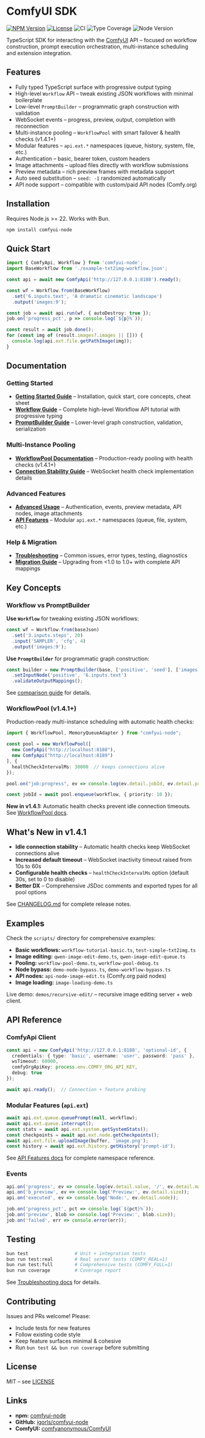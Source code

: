 # ComfyUI SDK

[![NPM Version](https://img.shields.io/npm/v/comfyui-node?style=flat-square)](https://www.npmjs.com/package/comfyui-node)
[![License](https://img.shields.io/npm/l/comfyui-node?style=flat-square)](https://github.com/igorls/comfyui-node/blob/main/LICENSE)
![CI](https://github.com/igorls/comfyui-node/actions/workflows/ci.yml/badge.svg)
![Type Coverage](https://img.shields.io/badge/type--coverage-95%25-brightgreen?style=flat-square)
![Node Version](https://img.shields.io/badge/node-%3E%3D22-brightgreen?style=flat-square)

TypeScript SDK for interacting with the [ComfyUI](https://github.com/comfyanonymous/ComfyUI) API – focused on workflow construction, prompt execution orchestration, multi-instance scheduling and extension integration.

## Features

- Fully typed TypeScript surface with progressive output typing
- High-level `Workflow` API – tweak existing JSON workflows with minimal boilerplate
- Low-level `PromptBuilder` – programmatic graph construction with validation
- WebSocket events – progress, preview, output, completion with reconnection
- Multi-instance pooling – `WorkflowPool` with smart failover & health checks (v1.4.1+)
- Modular features – `api.ext.*` namespaces (queue, history, system, file, etc.)
- Authentication – basic, bearer token, custom headers
- Image attachments – upload files directly with workflow submissions
- Preview metadata – rich preview frames with metadata support
- Auto seed substitution – `seed: -1` randomized automatically
- API node support – compatible with custom/paid API nodes (Comfy.org)

## Installation

Requires Node.js >= 22. Works with Bun.

```bash
npm install comfyui-node
```

## Quick Start

```ts
import { ComfyApi, Workflow } from 'comfyui-node';
import BaseWorkflow from './example-txt2img-workflow.json';

const api = await new ComfyApi('http://127.0.0.1:8188').ready();

const wf = Workflow.from(BaseWorkflow)
  .set('6.inputs.text', 'A dramatic cinematic landscape')
  .output('images:9');

const job = await api.run(wf, { autoDestroy: true });
job.on('progress_pct', p => console.log(`${p}%`));

const result = await job.done();
for (const img of (result.images?.images || [])) {
  console.log(api.ext.file.getPathImage(img));
}
```

## Documentation

### Getting Started

- **[Getting Started Guide](./docs/getting-started.md)** – Installation, quick start, core concepts, cheat sheet
- **[Workflow Guide](./docs/workflow-guide.md)** – Complete high-level Workflow API tutorial with progressive typing
- **[PromptBuilder Guide](./docs/prompt-builder.md)** – Lower-level graph construction, validation, serialization

### Multi-Instance Pooling

- **[WorkflowPool Documentation](./docs/workflow-pool.md)** – Production-ready pooling with health checks (v1.4.1+)
- **[Connection Stability Guide](./docs/websocket-idle-issue.md)** – WebSocket health check implementation details

### Advanced Features

- **[Advanced Usage](./docs/advanced-usage.md)** – Authentication, events, preview metadata, API nodes, image attachments
- **[API Features](./docs/api-features.md)** – Modular `api.ext.*` namespaces (queue, file, system, etc.)

### Help & Migration

- **[Troubleshooting](./docs/troubleshooting.md)** – Common issues, error types, testing, diagnostics
- **[Migration Guide](./docs/migration-guide.md)** – Upgrading from <1.0 to 1.0+ with complete API mappings

## Key Concepts

### Workflow vs PromptBuilder

**Use `Workflow`** for tweaking existing JSON workflows:

```ts
const wf = Workflow.from(baseJson)
  .set('3.inputs.steps', 20)
  .input('SAMPLER', 'cfg', 4)
  .output('images:9');
```

**Use `PromptBuilder`** for programmatic graph construction:

```ts
const builder = new PromptBuilder(base, ['positive', 'seed'], ['images'])
  .setInputNode('positive', '6.inputs.text')
  .validateOutputMappings();
```

See [comparison guide](./docs/workflow-guide.md#choosing-workflow-vs-promptbuilder) for details.

### WorkflowPool (v1.4.1+)

Production-ready multi-instance scheduling with automatic health checks:

```ts
import { WorkflowPool, MemoryQueueAdapter } from "comfyui-node";

const pool = new WorkflowPool([
  new ComfyApi("http://localhost:8188"),
  new ComfyApi("http://localhost:8189")
], {
  healthCheckIntervalMs: 30000  // keeps connections alive
});

pool.on("job:progress", ev => console.log(ev.detail.jobId, ev.detail.progress));

const jobId = await pool.enqueue(workflow, { priority: 10 });
```

**New in v1.4.1:** Automatic health checks prevent idle connection timeouts. See [WorkflowPool docs](./docs/workflow-pool.md).

## What's New in v1.4.1

- **Idle connection stability** – Automatic health checks keep WebSocket connections alive
- **Increased default timeout** – WebSocket inactivity timeout raised from 10s to 60s
- **Configurable health checks** – `healthCheckIntervalMs` option (default 30s, set to 0 to disable)
- **Better DX** – Comprehensive JSDoc comments and exported types for all pool options

See [CHANGELOG.md](./CHANGELOG.md) for complete release notes.

## Examples

Check the `scripts/` directory for comprehensive examples:

- **Basic workflows:** `workflow-tutorial-basic.ts`, `test-simple-txt2img.ts`
- **Image editing:** `qwen-image-edit-demo.ts`, `qwen-image-edit-queue.ts`
- **Pooling:** `workflow-pool-demo.ts`, `workflow-pool-debug.ts`
- **Node bypass:** `demo-node-bypass.ts`, `demo-workflow-bypass.ts`
- **API nodes:** `api-node-image-edit.ts` (Comfy.org paid nodes)
- **Image loading:** `image-loading-demo.ts`

Live demo: `demos/recursive-edit/` – recursive image editing server + web client.

## API Reference

### ComfyApi Client

```ts
const api = new ComfyApi('http://127.0.0.1:8188', 'optional-id', {
  credentials: { type: 'basic', username: 'user', password: 'pass' },
  wsTimeout: 60000,
  comfyOrgApiKey: process.env.COMFY_ORG_API_KEY,
  debug: true
});

await api.ready();  // Connection + feature probing
```

### Modular Features (`api.ext`)

```ts
await api.ext.queue.queuePrompt(null, workflow);
await api.ext.queue.interrupt();
const stats = await api.ext.system.getSystemStats();
const checkpoints = await api.ext.node.getCheckpoints();
await api.ext.file.uploadImage(buffer, 'image.png');
const history = await api.ext.history.getHistory('prompt-id');
```

See [API Features docs](./docs/api-features.md) for complete namespace reference.

### Events

```ts
api.on('progress', ev => console.log(ev.detail.value, '/', ev.detail.max));
api.on('b_preview', ev => console.log('Preview:', ev.detail.size));
api.on('executed', ev => console.log('Node:', ev.detail.node));

job.on('progress_pct', pct => console.log(`${pct}%`));
job.on('preview', blob => console.log('Preview:', blob.size));
job.on('failed', err => console.error(err));
```

## Testing

```bash
bun test                 # Unit + integration tests
bun run test:real        # Real server tests (COMFY_REAL=1)
bun run test:full        # Comprehensive tests (COMFY_FULL=1)
bun run coverage         # Coverage report
```

See [Troubleshooting docs](./docs/troubleshooting.md#testing--coverage) for details.

## Contributing

Issues and PRs welcome! Please:

- Include tests for new features
- Follow existing code style
- Keep feature surfaces minimal & cohesive
- Run `bun test && bun run coverage` before submitting

## License

MIT – see [LICENSE](./LICENSE)

## Links

- **npm:** [comfyui-node](https://www.npmjs.com/package/comfyui-node)
- **GitHub:** [igorls/comfyui-node](https://github.com/igorls/comfyui-node)
- **ComfyUI:** [comfyanonymous/ComfyUI](https://github.com/comfyanonymous/ComfyUI)
